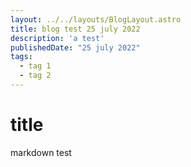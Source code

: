 ```yaml
---
layout: ../../layouts/BlogLayout.astro
title: blog test 25 july 2022
description: 'a test'
publishedDate: "25 july 2022"
tags:
  - tag 1
  - tag 2
---
```

# title
markdown test